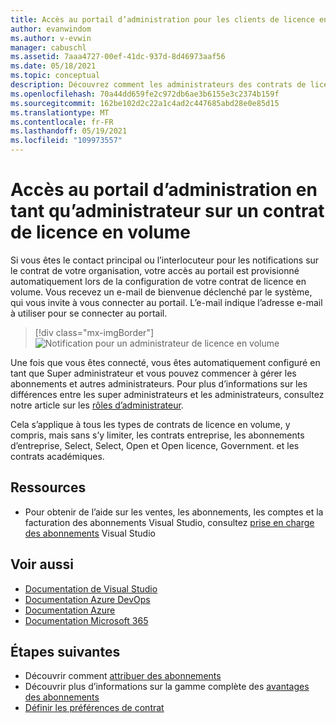 ```yaml
---
title: Accès au portail d’administration pour les clients de licence en volume Visual Studio | Microsoft Docs
author: evanwindom
ms.author: v-evwin
manager: cabuschl
ms.assetid: 7aaa4727-00ef-41dc-937d-8d46973aaf56
ms.date: 05/18/2021
ms.topic: conceptual
description: Découvrez comment les administrateurs des contrats de licence en volume peuvent accéder au portail d’administration des abonnements Visual Studio
ms.openlocfilehash: 70a44dd659fe2c972db6ae3b6155e3c2374b159f
ms.sourcegitcommit: 162be102d2c22a1c4ad2c447685abd28e0e85d15
ms.translationtype: MT
ms.contentlocale: fr-FR
ms.lasthandoff: 05/19/2021
ms.locfileid: "109973557"
---
```

# <a name="accessing-the-admin-portal-as-an-admin-on-a-volume-license-agreement"></a>Accès au portail d’administration en tant qu’administrateur sur un contrat de licence en volume

Si vous êtes le contact principal ou l’interlocuteur pour les notifications sur le contrat de votre organisation, votre accès au portail est provisionné automatiquement lors de la configuration de votre contrat de licence en volume. Vous recevez un e-mail de bienvenue déclenché par le système, qui vous invite à vous connecter au portail. L’e-mail indique l’adresse e-mail à utiliser pour se connecter au portail. 

   > [!div class="mx-imgBorder"]
   > ![Notification pour un administrateur de licence en volume](_img/volume-license/super-admin-notice-2020.png "Les nouveaux administrateurs reçoivent une notification de bienvenue pour accéder au portail.")

Une fois que vous êtes connecté, vous êtes automatiquement configuré en tant que Super administrateur et vous pouvez commencer à gérer les abonnements et autres administrateurs. Pour plus d’informations sur les différences entre les super administrateurs et les administrateurs, consultez notre article sur les [rôles d’administrateur](admin-roles.md).

Cela s’applique à tous les types de contrats de licence en volume, y compris, mais sans s’y limiter, les contrats entreprise, les abonnements d’entreprise, Select, Select, Open et Open licence, Government. et les contrats académiques. 

## <a name="resources"></a>Ressources
- Pour obtenir de l’aide sur les ventes, les abonnements, les comptes et la facturation des abonnements Visual Studio, consultez [prise en charge des abonnements](https://visualstudio.microsoft.com/subscriptions/support/) Visual Studio

## <a name="see-also"></a>Voir aussi
- [Documentation de Visual Studio](/visualstudio/)
- [Documentation Azure DevOps](/azure/devops/)
- [Documentation Azure](/azure/)
- [Documentation Microsoft 365](/microsoft-365/)

## <a name="next-steps"></a>Étapes suivantes
- Découvrir comment [attribuer des abonnements](assign-license.md)
- Découvrir plus d’informations sur la gamme complète des [avantages des abonnements](https://visualstudio.microsoft.com/vs/benefits/)
- [Définir les préférences de contrat](admin-preferences.md)
